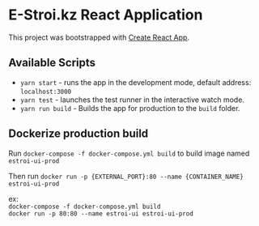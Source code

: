 # E-Stroi.kz React Application

This project was bootstrapped with [Create React App](https://github.com/facebook/create-react-app).


## Available Scripts
- `yarn start` - runs the app in the development mode, default address: `localhost:3000`
- `yarn test` - launches the test runner in the interactive watch mode.
- `yarn run build` - Builds the app for production to the `build` folder.

## Dockerize production build
Run `docker-compose -f docker-compose.yml build` to build image named `estroi-ui-prod`

Then run `docker run -p {EXTERNAL_PORT}:80 --name {CONTAINER_NAME} estroi-ui-prod`

ex:  
`docker-compose -f docker-compose.yml build`  
`docker run -p 80:80 --name estroi-ui estroi-ui-prod`
